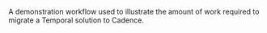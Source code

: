 A demonstration workflow used to illustrate the amount of work required to migrate a Temporal solution to Cadence.

